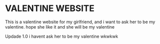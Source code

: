 # VALENTINE WEBSITE

This is a valentine website for my girlfriend, and i want to ask her to be my valentine. hope she like it
and she will be my valentine


Updade 1.0 i havent ask her to be my valentine wkwkwk
